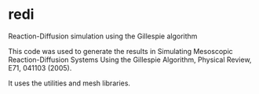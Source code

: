 # redi
Reaction-Diffusion simulation using the Gillespie algorithm

This code was used to generate the results in
Simulating Mesoscopic Reaction-Diffusion Systems Using the Gillespie Algorithm,
Physical Review, E71, 041103 (2005).

It uses the utilities and mesh libraries.

